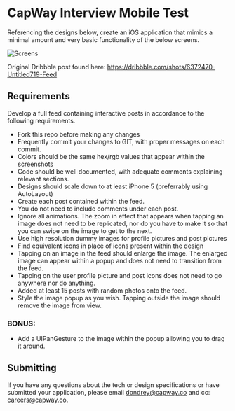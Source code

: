 # CapWay Interview Mobile Test
Referencing the designs below, create an iOS application that mimics a minimal amount and very basic functionality of the below screens.

![Screens](readme-assets/screen.gif)

Original Dribbble post found here: 
https://dribbble.com/shots/6372470-Untitled719-Feed

## Requirements

Develop a full feed containing interactive posts in accordance to the following requirements.

- Fork this repo before making any changes
- Frequently commit your changes to GIT, with proper messages on each commit.
- Colors should be the same hex/rgb values that appear within the screenshots
- Code should be well documented, with adequate comments explaining relevant sections.
- Designs should scale down to at least iPhone 5 (preferrably using AutoLayout)
- Create each post contained within the feed.
- You do not need to include comments under each post.
- Ignore all animations. The zoom in effect that appears when tapping an image does not need to be replicated, nor do you have to make it so that you can swipe on the image to get to the next.
- Use high resolution dummy images for profile pictures and post pictures
- Find equivalent icons in place of icons present within the design
- Tapping on an image in the feed should enlarge the image. The enlarged image can appear within a popup and does not need to transition from the feed. 
- Tapping on the user profile picture and post icons does not need to go anywhere nor do anything. 
- Added at least 15 posts with random photos onto the feed. 
- Style the image popup as you wish. Tapping outside the image should remove the image from view.

### BONUS:
- Add a UIPanGesture to the image within the popup allowing you to drag it around. 

## Submitting
If you have any questions about the tech or design specifications or have submitted your application, please email dondrey@capway.co and cc: careers@capway.co.
